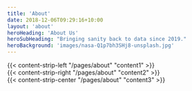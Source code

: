 ```yaml
---
title: 'About'
date: 2018-12-06T09:29:16+10:00
layout: 'about'
heroHeading: 'About Us'
heroSubHeading: "Bringing sanity back to data since 2019."
heroBackground: 'images/nasa-Q1p7bh3SHj8-unsplash.jpg'
---
```


<div>
{{< content-strip-left "/pages/about" "content1" >}}
</div>
<div>
{{< content-strip-right "/pages/about" "content2" >}}
</div>
<div>
{{< content-strip-center "/pages/about" "content3" >}}
</div>
